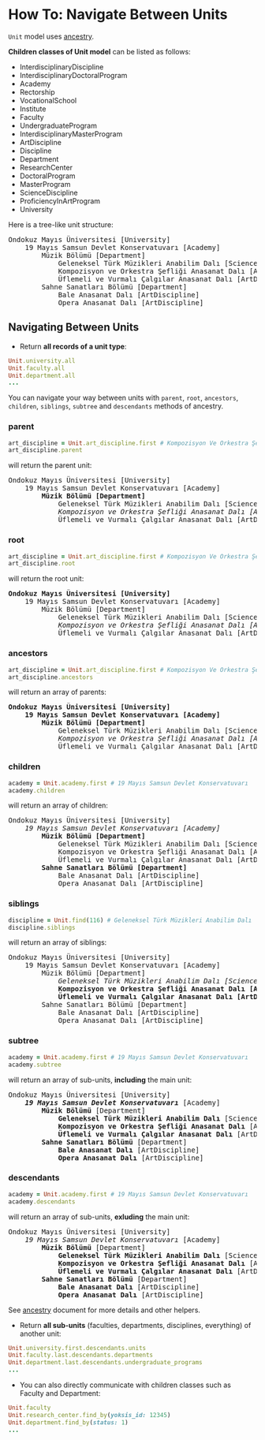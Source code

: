 # How To: Navigate Between Units

`Unit` model uses [ancestry](https://github.com/stefankroes/ancestry).

**Children classes of Unit model** can be listed as follows:

- InterdisciplinaryDiscipline
- InterdisciplinaryDoctoralProgram
- Academy
- Rectorship
- VocationalSchool
- Institute
- Faculty
- UndergraduateProgram
- InterdisciplinaryMasterProgram
- ArtDiscipline
- Discipline
- Department
- ResearchCenter
- DoctoralProgram
- MasterProgram
- ScienceDiscipline
- ProficiencyInArtProgram
- University

Here is a tree-like unit structure:

<pre>
Ondokuz Mayıs Üniversitesi [University]
    19 Mayıs Samsun Devlet Konservatuvarı [Academy]
        Müzik Bölümü [Department]
            Geleneksel Türk Müzikleri Anabilim Dalı [ScienceDiscipline]
            Kompozisyon ve Orkestra Şefliği Anasanat Dalı [ArtDiscipline]
            Üflemeli ve Vurmalı Çalgılar Anasanat Dalı [ArtDiscipline]
        Sahne Sanatları Bölümü [Department]
            Bale Anasanat Dalı [ArtDiscipline]
            Opera Anasanat Dalı [ArtDiscipline]
</pre>

## Navigating Between Units

- Return **all records of a unit type**:

```ruby
Unit.university.all
Unit.faculty.all
Unit.department.all
...
```

You can navigate your way between units with `parent`, `root`, `ancestors`, `children`, `siblings`, `subtree` and `descendants` methods of ancestry.

### parent

```ruby
art_discipline = Unit.art_discipline.first # Kompozisyon Ve Orkestra Şefliği Anasanat Dalı
art_discipline.parent
```

will return the parent unit:

<pre>
Ondokuz Mayıs Üniversitesi [University]
    19 Mayıs Samsun Devlet Konservatuvarı [Academy]
        <b>Müzik Bölümü [Department]</b>
            Geleneksel Türk Müzikleri Anabilim Dalı [ScienceDiscipline]
            <i>Kompozisyon ve Orkestra Şefliği Anasanat Dalı [ArtDiscipline]</i>
            Üflemeli ve Vurmalı Çalgılar Anasanat Dalı [ArtDiscipline]
</pre>

### root

```ruby
art_discipline = Unit.art_discipline.first # Kompozisyon Ve Orkestra Şefliği Anasanat Dalı
art_discipline.root
```

will return the root unit:

<pre>
<b>Ondokuz Mayıs Üniversitesi [University]</b>
    19 Mayıs Samsun Devlet Konservatuvarı [Academy]
        Müzik Bölümü [Department]
            Geleneksel Türk Müzikleri Anabilim Dalı [ScienceDiscipline]
            <i>Kompozisyon ve Orkestra Şefliği Anasanat Dalı [ArtDiscipline]</i>
            Üflemeli ve Vurmalı Çalgılar Anasanat Dalı [ArtDiscipline]
</pre>

### ancestors

```ruby
art_discipline = Unit.art_discipline.first # Kompozisyon Ve Orkestra Şefliği Anasanat Dalı
art_discipline.ancestors
```

will return an array of parents:

<pre>
<b>Ondokuz Mayıs Üniversitesi [University]</b>
    <b>19 Mayıs Samsun Devlet Konservatuvarı [Academy]</b>
        <b>Müzik Bölümü [Department]</b>
            Geleneksel Türk Müzikleri Anabilim Dalı [ScienceDiscipline]
            <i>Kompozisyon ve Orkestra Şefliği Anasanat Dalı [ArtDiscipline]</i>
            Üflemeli ve Vurmalı Çalgılar Anasanat Dalı [ArtDiscipline]
</pre>

### children

```ruby
academy = Unit.academy.first # 19 Mayıs Samsun Devlet Konservatuvarı
academy.children
```

will return an array of children:

<pre>
Ondokuz Mayıs Üniversitesi [University]
    <i>19 Mayıs Samsun Devlet Konservatuvarı [Academy]</i>
        <b>Müzik Bölümü [Department]</b>
            Geleneksel Türk Müzikleri Anabilim Dalı [ScienceDiscipline]
            Kompozisyon ve Orkestra Şefliği Anasanat Dalı [ArtDiscipline]
            Üflemeli ve Vurmalı Çalgılar Anasanat Dalı [ArtDiscipline]
        <b>Sahne Sanatları Bölümü [Department]</b>
            Bale Anasanat Dalı [ArtDiscipline]
            Opera Anasanat Dalı [ArtDiscipline]
</pre>

### siblings

```ruby
discipline = Unit.find(116) # Geleneksel Türk Müzikleri Anabilim Dalı
discipline.siblings
```

will return an array of siblings:

<pre>
Ondokuz Mayıs Üniversitesi [University]
    19 Mayıs Samsun Devlet Konservatuvarı [Academy]
        Müzik Bölümü [Department]
            <i>Geleneksel Türk Müzikleri Anabilim Dalı [ScienceDiscipline]</i>
            <b>Kompozisyon ve Orkestra Şefliği Anasanat Dalı [ArtDiscipline]</b>
            <b>Üflemeli ve Vurmalı Çalgılar Anasanat Dalı [ArtDiscipline]</b>
        Sahne Sanatları Bölümü [Department]
            Bale Anasanat Dalı [ArtDiscipline]
            Opera Anasanat Dalı [ArtDiscipline]
</pre>

### subtree

```ruby
academy = Unit.academy.first # 19 Mayıs Samsun Devlet Konservatuvarı
academy.subtree
```

will return an array of sub-units, **including** the main unit:

<pre>
Ondokuz Mayıs Üniversitesi [University]
    <i><b>19 Mayıs Samsun Devlet Konservatuvarı</i></b> [Academy]
        <b>Müzik Bölümü</b> [Department]
            <b>Geleneksel Türk Müzikleri Anabilim Dalı</b> [ScienceDiscipline]
            <b>Kompozisyon ve Orkestra Şefliği Anasanat Dalı</b> [ArtDiscipline]
            <b>Üflemeli ve Vurmalı Çalgılar Anasanat Dalı</b> [ArtDiscipline]
        <b>Sahne Sanatları Bölümü</b> [Department]
            <b>Bale Anasanat Dalı</b> [ArtDiscipline]
            <b>Opera Anasanat Dalı</b> [ArtDiscipline]
</pre>

### descendants

```ruby
academy = Unit.academy.first # 19 Mayıs Samsun Devlet Konservatuvarı
academy.descendants
```

will return an array of sub-units, **exluding** the main unit:

<pre>
Ondokuz Mayıs Üniversitesi [University]
    <i>19 Mayıs Samsun Devlet Konservatuvarı</i> [Academy]
        <b>Müzik Bölümü</b> [Department]
            <b>Geleneksel Türk Müzikleri Anabilim Dalı</b> [ScienceDiscipline]
            <b>Kompozisyon ve Orkestra Şefliği Anasanat Dalı</b> [ArtDiscipline]
            <b>Üflemeli ve Vurmalı Çalgılar Anasanat Dalı</b> [ArtDiscipline]
        <b>Sahne Sanatları Bölümü</b> [Department]
            <b>Bale Anasanat Dalı</b> [ArtDiscipline]
            <b>Opera Anasanat Dalı</b> [ArtDiscipline]
</pre>

See [ancestry](https://github.com/stefankroes/ancestry) document for more details and other helpers.

- Return **all sub-units** (faculties, departments, disciplines, everything) of another unit:

```ruby
Unit.university.first.descendants.units
Unit.faculty.last.descendants.departments
Unit.department.last.descendants.undergraduate_programs
...
```

- You can also directly communicate with children classes such as Faculty and Department:

```ruby
Unit.faculty
Unit.research_center.find_by(yoksis_id: 12345)
Unit.department.find_by(status: 1)
...
```